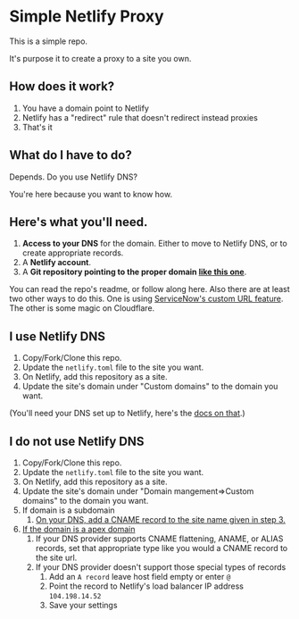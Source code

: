 # Simple Netlify Proxy 

This is a simple repo.

It's purpose it to create a proxy to a site you own.

## How does it work?

1.  You have a domain point to Netlify
2.  Netlify has a "redirect" rule that doesn't redirect instead proxies
3.  That's it

## What do I have to do?

Depends.  Do you use Netlify DNS? 

You're here because you want to know how.  

## Here's what you'll need.

1.  **Access to your DNS** for the domain.  Either to move to Netlify DNS, or to create appropriate records.
2.  A **Netlify account**.
3.  A **Git repository pointing to the proper domain [like this one](https://github.com/jacebenson/dev)**.

You can read the repo's readme, or follow along here.  Also there are at least two other ways to do this.  One is using [ServiceNow's custom URL feature](https://docs.servicenow.com/bundle/paris-platform-administration/page/integrate/authentication/concept/custom-url.html).  The other is some magic on Cloudflare.

## I use Netlify DNS

1. Copy/Fork/Clone this repo.  
2. Update the `netlify.toml` file to the site you want.
3. On Netlify, add this repository as a site.
4. Update the site's domain under "Custom domains" to the domain you want.

(You'll need your DNS set up to Netlify, here's the [docs on that](https://docs.netlify.com/domains-https/netlify-dns/).)

## I do not use Netlify DNS

1. Copy/Fork/Clone this repo.  
2. Update the `netlify.toml` file to the site you want.
3. On Netlify, add this repository as a site.
4. Update the site's domain under "Domain mangement=>Custom domains" to the domain you want.
5. If domain is a subdomain
   1. [On your DNS, add a CNAME record to the site name given in step 3.](https://docs.netlify.com/domains-https/custom-domains/configure-external-dns/)
6. [If the domain is a apex domain](https://docs.netlify.com/domains-https/custom-domains/configure-external-dns/#configure-an-apex-domain)
   1. If your DNS provider supports CNAME flattening, ANAME, or ALIAS records, set that appropriate type like you would a CNAME record to the site url.
   2. If your DNS provider doesn't support those special types of records
      1. Add an `A record` leave host field empty or enter `@`
      2. Point the record to Netlify's load balancer IP address `104.198.14.52`
      3. Save your settings